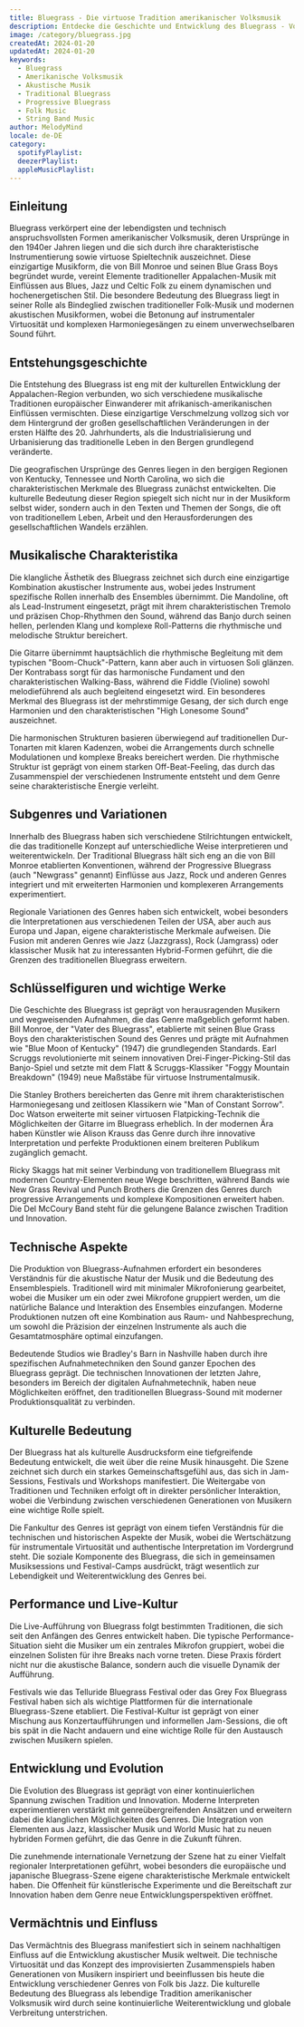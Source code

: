 ```yaml
---
title: Bluegrass - Die virtuose Tradition amerikanischer Volksmusik
description: Entdecke die Geschichte und Entwicklung des Bluegrass - Von den Appalachen in die Welt
image: /category/bluegrass.jpg
createdAt: 2024-01-20
updatedAt: 2024-01-20
keywords:
  - Bluegrass
  - Amerikanische Volksmusik
  - Akustische Musik
  - Traditional Bluegrass
  - Progressive Bluegrass
  - Folk Music
  - String Band Music
author: MelodyMind
locale: de-DE
category:
  spotifyPlaylist: 
  deezerPlaylist: 
  appleMusicPlaylist: 
---
```


## Einleitung

Bluegrass verkörpert eine der lebendigsten und technisch anspruchsvollsten Formen amerikanischer Volksmusik, deren Ursprünge in den 1940er Jahren liegen und die sich durch ihre charakteristische Instrumentierung sowie virtuose Spieltechnik auszeichnet. Diese einzigartige Musikform, die von Bill Monroe und seinen Blue Grass Boys begründet wurde, vereint Elemente traditioneller Appalachen-Musik mit Einflüssen aus Blues, Jazz und Celtic Folk zu einem dynamischen und hochenergetischen Stil. Die besondere Bedeutung des Bluegrass liegt in seiner Rolle als Bindeglied zwischen traditioneller Folk-Musik und modernen akustischen Musikformen, wobei die Betonung auf instrumentaler Virtuosität und komplexen Harmoniegesängen zu einem unverwechselbaren Sound führt.

## Entstehungsgeschichte

Die Entstehung des Bluegrass ist eng mit der kulturellen Entwicklung der Appalachen-Region verbunden, wo sich verschiedene musikalische Traditionen europäischer Einwanderer mit afrikanisch-amerikanischen Einflüssen vermischten. Diese einzigartige Verschmelzung vollzog sich vor dem Hintergrund der großen gesellschaftlichen Veränderungen in der ersten Hälfte des 20. Jahrhunderts, als die Industrialisierung und Urbanisierung das traditionelle Leben in den Bergen grundlegend veränderte.

Die geografischen Ursprünge des Genres liegen in den bergigen Regionen von Kentucky, Tennessee und North Carolina, wo sich die charakteristischen Merkmale des Bluegrass zunächst entwickelten. Die kulturelle Bedeutung dieser Region spiegelt sich nicht nur in der Musikform selbst wider, sondern auch in den Texten und Themen der Songs, die oft von traditionellem Leben, Arbeit und den Herausforderungen des gesellschaftlichen Wandels erzählen.

## Musikalische Charakteristika

Die klangliche Ästhetik des Bluegrass zeichnet sich durch eine einzigartige Kombination akustischer Instrumente aus, wobei jedes Instrument spezifische Rollen innerhalb des Ensembles übernimmt. Die Mandoline, oft als Lead-Instrument eingesetzt, prägt mit ihrem charakteristischen Tremolo und präzisen Chop-Rhythmen den Sound, während das Banjo durch seinen hellen, perlenden Klang und komplexe Roll-Patterns die rhythmische und melodische Struktur bereichert.

Die Gitarre übernimmt hauptsächlich die rhythmische Begleitung mit dem typischen "Boom-Chuck"-Pattern, kann aber auch in virtuosen Soli glänzen. Der Kontrabass sorgt für das harmonische Fundament und den charakteristischen Walking-Bass, während die Fiddle (Violine) sowohl melodieführend als auch begleitend eingesetzt wird. Ein besonderes Merkmal des Bluegrass ist der mehrstimmige Gesang, der sich durch enge Harmonien und den charakteristischen "High Lonesome Sound" auszeichnet.

Die harmonischen Strukturen basieren überwiegend auf traditionellen Dur-Tonarten mit klaren Kadenzen, wobei die Arrangements durch schnelle Modulationen und komplexe Breaks bereichert werden. Die rhythmische Struktur ist geprägt von einem starken Off-Beat-Feeling, das durch das Zusammenspiel der verschiedenen Instrumente entsteht und dem Genre seine charakteristische Energie verleiht.

## Subgenres und Variationen

Innerhalb des Bluegrass haben sich verschiedene Stilrichtungen entwickelt, die das traditionelle Konzept auf unterschiedliche Weise interpretieren und weiterentwickeln. Der Traditional Bluegrass hält sich eng an die von Bill Monroe etablierten Konventionen, während der Progressive Bluegrass (auch "Newgrass" genannt) Einflüsse aus Jazz, Rock und anderen Genres integriert und mit erweiterten Harmonien und komplexeren Arrangements experimentiert.

Regionale Variationen des Genres haben sich entwickelt, wobei besonders die Interpretationen aus verschiedenen Teilen der USA, aber auch aus Europa und Japan, eigene charakteristische Merkmale aufweisen. Die Fusion mit anderen Genres wie Jazz (Jazzgrass), Rock (Jamgrass) oder klassischer Musik hat zu interessanten Hybrid-Formen geführt, die die Grenzen des traditionellen Bluegrass erweitern.

## Schlüsselfiguren und wichtige Werke

Die Geschichte des Bluegrass ist geprägt von herausragenden Musikern und wegweisenden Aufnahmen, die das Genre maßgeblich geformt haben. Bill Monroe, der "Vater des Bluegrass", etablierte mit seinen Blue Grass Boys den charakteristischen Sound des Genres und prägte mit Aufnahmen wie "Blue Moon of Kentucky" (1947) die grundlegenden Standards. Earl Scruggs revolutionierte mit seinem innovativen Drei-Finger-Picking-Stil das Banjo-Spiel und setzte mit dem Flatt & Scruggs-Klassiker "Foggy Mountain Breakdown" (1949) neue Maßstäbe für virtuose Instrumentalmusik.

Die Stanley Brothers bereicherten das Genre mit ihrem charakteristischen Harmoniegesang und zeitlosen Klassikern wie "Man of Constant Sorrow". Doc Watson erweiterte mit seiner virtuosen Flatpicking-Technik die Möglichkeiten der Gitarre im Bluegrass erheblich. In der modernen Ära haben Künstler wie Alison Krauss das Genre durch ihre innovative Interpretation und perfekte Produktionen einem breiteren Publikum zugänglich gemacht.

Ricky Skaggs hat mit seiner Verbindung von traditionellem Bluegrass mit modernen Country-Elementen neue Wege beschritten, während Bands wie New Grass Revival und Punch Brothers die Grenzen des Genres durch progressive Arrangements und komplexe Kompositionen erweitert haben. Die Del McCoury Band steht für die gelungene Balance zwischen Tradition und Innovation.

## Technische Aspekte

Die Produktion von Bluegrass-Aufnahmen erfordert ein besonderes Verständnis für die akustische Natur der Musik und die Bedeutung des Ensemblespiels. Traditionell wird mit minimaler Mikrofonierung gearbeitet, wobei die Musiker um ein oder zwei Mikrofone gruppiert werden, um die natürliche Balance und Interaktion des Ensembles einzufangen. Moderne Produktionen nutzen oft eine Kombination aus Raum- und Nahbesprechung, um sowohl die Präzision der einzelnen Instrumente als auch die Gesamtatmosphäre optimal einzufangen.

Bedeutende Studios wie Bradley's Barn in Nashville haben durch ihre spezifischen Aufnahmetechniken den Sound ganzer Epochen des Bluegrass geprägt. Die technischen Innovationen der letzten Jahre, besonders im Bereich der digitalen Aufnahmetechnik, haben neue Möglichkeiten eröffnet, den traditionellen Bluegrass-Sound mit moderner Produktionsqualität zu verbinden.

## Kulturelle Bedeutung

Der Bluegrass hat als kulturelle Ausdrucksform eine tiefgreifende Bedeutung entwickelt, die weit über die reine Musik hinausgeht. Die Szene zeichnet sich durch ein starkes Gemeinschaftsgefühl aus, das sich in Jam-Sessions, Festivals und Workshops manifestiert. Die Weitergabe von Traditionen und Techniken erfolgt oft in direkter persönlicher Interaktion, wobei die Verbindung zwischen verschiedenen Generationen von Musikern eine wichtige Rolle spielt.

Die Fankultur des Genres ist geprägt von einem tiefen Verständnis für die technischen und historischen Aspekte der Musik, wobei die Wertschätzung für instrumentale Virtuosität und authentische Interpretation im Vordergrund steht. Die soziale Komponente des Bluegrass, die sich in gemeinsamen Musiksessions und Festival-Camps ausdrückt, trägt wesentlich zur Lebendigkeit und Weiterentwicklung des Genres bei.

## Performance und Live-Kultur

Die Live-Aufführung von Bluegrass folgt bestimmten Traditionen, die sich seit den Anfängen des Genres entwickelt haben. Die typische Performance-Situation sieht die Musiker um ein zentrales Mikrofon gruppiert, wobei die einzelnen Solisten für ihre Breaks nach vorne treten. Diese Praxis fördert nicht nur die akustische Balance, sondern auch die visuelle Dynamik der Aufführung.

Festivals wie das Telluride Bluegrass Festival oder das Grey Fox Bluegrass Festival haben sich als wichtige Plattformen für die internationale Bluegrass-Szene etabliert. Die Festival-Kultur ist geprägt von einer Mischung aus Konzertaufführungen und informellen Jam-Sessions, die oft bis spät in die Nacht andauern und eine wichtige Rolle für den Austausch zwischen Musikern spielen.

## Entwicklung und Evolution

Die Evolution des Bluegrass ist geprägt von einer kontinuierlichen Spannung zwischen Tradition und Innovation. Moderne Interpreten experimentieren verstärkt mit genreübergreifenden Ansätzen und erweitern dabei die klanglichen Möglichkeiten des Genres. Die Integration von Elementen aus Jazz, klassischer Musik und World Music hat zu neuen hybriden Formen geführt, die das Genre in die Zukunft führen.

Die zunehmende internationale Vernetzung der Szene hat zu einer Vielfalt regionaler Interpretationen geführt, wobei besonders die europäische und japanische Bluegrass-Szene eigene charakteristische Merkmale entwickelt haben. Die Offenheit für künstlerische Experimente und die Bereitschaft zur Innovation haben dem Genre neue Entwicklungsperspektiven eröffnet.

## Vermächtnis und Einfluss

Das Vermächtnis des Bluegrass manifestiert sich in seinem nachhaltigen Einfluss auf die Entwicklung akustischer Musik weltweit. Die technische Virtuosität und das Konzept des improvisierten Zusammenspiels haben Generationen von Musikern inspiriert und beeinflussen bis heute die Entwicklung verschiedener Genres von Folk bis Jazz. Die kulturelle Bedeutung des Bluegrass als lebendige Tradition amerikanischer Volksmusik wird durch seine kontinuierliche Weiterentwicklung und globale Verbreitung unterstrichen.
